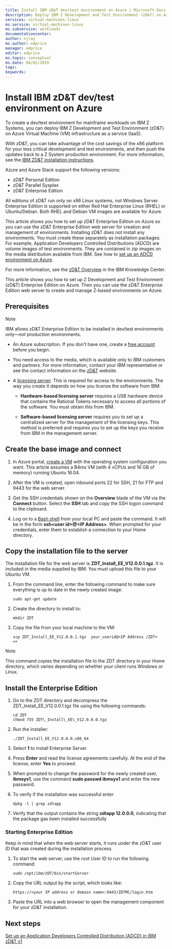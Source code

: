 ```yaml
---
title: Install IBM zD&T dev/test environment on Azure | Microsoft Docs
description: Deploy IBM Z Development and Test Environment (zD&T) on Azure Virtual Machine (VM) infrastructure as a service (IaaS).
services: virtual-machines-linux
ms.service: virtual-machines-linux
ms.subservice: workloads
documentationcenter:
author: njray
ms.author: edprice
manager: edprice
editor: edprice
ms.topic: conceptual
ms.date: 04/02/2019
tags:
keywords:
---
```


# Install IBM zD&T dev/test environment on Azure

To create a dev/test environment for mainframe workloads on IBM Z Systems, you can deploy IBM Z Development and Test Environment (zD&T) on Azure Virtual Machine (VM) infrastructure as a service (IaaS).

With zD&T, you can take advantage of the cost savings of the x86 platform for your less critical development and test environments, and then push the updates back to a Z System production environment. For more information, see the [IBM ZD&T installation instructions](https://www-01.ibm.com/support/docview.wss?uid=swg24044565#INSTALL).

Azure and Azure Stack support the following versions:

- zD&T Personal Edition
- zD&T Parallel Sysplex
- zD&T Enterprise Edition

All editions of zD&T run only on x86 Linux systems, not Windows Server. Enterprise Edition is supported on either Red Hat Enterprise Linux (RHEL) or Ubuntu/Debian. Both RHEL and Debian VM images are available for Azure.

This article shows you how to set up zD&T Enterprise Edition on Azure so you can use the zD&T Enterprise Edition web server for creation and management of environments. Installing zD&T does not install any environments. You must create these separately as installation packages. For example, Application Developers Controlled Distributions (ADCD) are volume images of test environments. They are contained in zip images on the media distribution available from IBM. See how to [set up an ADCD environment on Azure](demo.md).

For more information, see the [zD&T Overview](https://www.ibm.com/support/knowledgecenter/en/SSTQBD_12.0.0/com.ibm.zdt.overview.gs.doc/topics/c_product_overview.html) in the IBM Knowledge Center.

This article shows you how to set up Z Development and Test Environment (zD&T) Enterprise Edition on Azure. Then you can use the zD&T Enterprise Edition web server to create and manage Z-based environments on Azure.

## Prerequisites

> [!NOTE]
> IBM allows zD&T Enterprise Edition to be installed in dev/test environments only—*not* production environments.

- An Azure subscription. If you don't have one, create a [free account](https://azure.microsoft.com/free/?WT.mc_id=A261C142F) before you begin.

- You need access to the media, which is available only to IBM customers and partners. For more information, contact your IBM representative or see the contact information on the [zD&T](https://www.ibm.com/us-en/marketplace/z-systems-development-test-environment) website.

- A [licensing server](https://www.ibm.com/support/knowledgecenter/en/SSTQBD_12.0.0/com.ibm.zsys.rdt.tools.user.guide.doc/topics/zdt_ee.html). This is required for access to the environments. The way you create it depends on how you license the software from IBM:

     - **Hardware-based licensing server** requires a USB hardware device that contains the Rational Tokens necessary to access all portions of the software. You must obtain this from IBM.

     - **Software-based licensing server** requires you to set up a centralized server for the management of the licensing keys. This method is preferred and requires you to set up the keys you receive from IBM in the management server.

## Create the base image and connect

1. In Azure portal, [create a VM](../../../linux/quick-create-portal.md) with the operating system configuration you want. This article assumes a B4ms VM (with 4 vCPUs and 16 GB of memory) running Ubuntu 16.04.

2. After the VM is created, open inbound ports 22 for SSH, 21 for FTP and 9443 for the web server.

3. Get the SSH credentials shown on the **Overview** blade of the VM via the **Connect** button. Select the **SSH** tab and copy the SSH logon command to the clipboard.

4. Log on to a [Bash shell](../../../../cloud-shell/quickstart.md) from your local PC and paste the command. It will be in the form **ssh\<user id\>\@\<IP Address\>**. When prompted for your credentials, enter them to establish a connection to your Home directory.

## Copy the installation file to the server

The installation file for the web server is **ZDT\_Install\_EE\_V12.0.0.1.tgz**. It is included in the media supplied by IBM. You must upload this file to your Ubuntu VM.

1. From the command line, enter the following command to make sure everything is up to date in the newly created image:

	```
	sudo apt-get update
	```

2. Create the directory to install to:

	```
    mkdir ZDT
	```

3. Copy the file from your local machine to the VM:

	```
    scp ZDT_Install_EE_V12.0.0.1.tgz  your_userid@<IP Address /ZDT>   =>
	```
	
> [!NOTE]
> This command copies the installation file to the ZDT directory in your Home directory, which varies depending on whether your client runs Windows or Linux.

## Install the Enterprise Edition

1. Go to the ZDT directory and decompress the ZDT\_Install\_EE\_V12.0.0.1.tgz file using the following commands:

	```
	cd ZDT
	chmod 755 ZDT\_Install\_EE\_V12.0.0.0.tgz
	```

2. Run the installer:

	```
	./ZDT_Install_EE_V12.0.0.0.x86_64
	```

3. Select **1** to install Enterprise Server.

4. Press **Enter** and read the license agreements carefully. At the end of the license, enter **Yes** to proceed.

5. When prompted to change the password for the newly created user, **ibmsys1**, use the command **sudo passwd ibmsys1** and enter the new password.

6. To verify if the installation was successful enter

	```
	dpkg -l | grep zdtapp
	```

7. Verify that the output contains the string **zdtapp 12.0.0.0**, indicating that the package gas been installed successfully

### Starting Enterprise Edition

Keep in mind that when the web server starts, it runs under the zD&T user ID that was created during the installation process.

1. To start the web server, use the root User ID to run the following command:

	```
	sudo /opt/ibm/zDT/bin/startServer
	```

2. Copy the URL output by the script, which looks like:

	```
	https://<your IP address or domain name>:9443/ZDTMC/login.htm
	```

3. Paste the URL into a web browser to open the management component for your zD&T installation.

## Next steps

[Set up an Application Developers Controlled Distribution (ADCD) in IBM zD&T v1](./demo.md)
